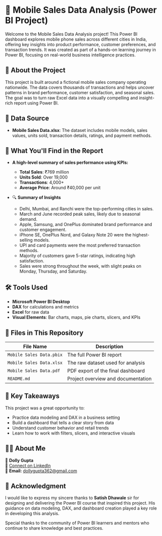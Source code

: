 # 📱 Mobile Sales Data Analysis (Power BI Project)

Welcome to the Mobile Sales Data Analysis project! This Power BI dashboard explores mobile phone sales across different cities in India, offering key insights into product performance, customer preferences, and transaction trends. It was created as part of a hands-on learning journey in Power BI, focusing on real-world business intelligence practices.

## 📘 About the Project

This project is built around a fictional mobile sales company operating nationwide. The data covers thousands of transactions and helps uncover patterns in brand performance, customer satisfaction, and seasonal sales. The goal was to turn raw Excel data into a visually compelling and insight-rich report using Power BI.

## 📂 Data Source

- **Mobile Sales Data.xlsx**: The dataset includes mobile models, sales values, units sold, transaction details, ratings, and payment methods.  

## 📌 What You'll Find in the Report

- **A high-level summary of sales performance using KPIs:**
  - **Total Sales**: ₹769 million  
  - **Units Sold**: Over 19,000  
  - **Transactions**: 4,000+  
  - **Average Price**: Around ₹40,000 per unit  

- 🔍 **Summary of Insights**
  - Delhi, Mumbai, and Ranchi were the top-performing cities in sales.
  - March and June recorded peak sales, likely due to seasonal demand.
  - Apple, Samsung, and OnePlus dominated brand performance and customer engagement.
  - iPhone SE, OnePlus Nord, and Galaxy Note 20 were the highest-selling models.
  - UPI and card payments were the most preferred transaction methods.
  - Majority of customers gave 5-star ratings, indicating high satisfaction.
  - Sales were strong throughout the week, with slight peaks on Monday, Thursday, and Saturday.

## 🛠 Tools Used

- **Microsoft Power BI Desktop**
- **DAX** for calculations and metrics
- **Excel** for raw data
- **Visual Elements**: Bar charts, maps, pie charts, slicers, and KPIs

## 🧰 Files in This Repository

| File Name | Description |
|-----------|-------------|
| `Mobile Sales Data.pbix` | The full Power BI report |
| `Mobile Sales Data.xlsx` | The raw dataset used for analysis |
| `Mobile Sales Data.pdf` | PDF export of the final dashboard |
| `README.md` | Project overview and documentation |

## 🧠 Key Takeaways

This project was a great opportunity to:
- Practice data modeling and DAX in a business setting
- Build a dashboard that tells a clear story from data
- Understand customer behavior and retail trends
- Learn how to work with filters, slicers, and interactive visuals

## 🙋‍♂️ About Me
👤 **Dolly Gupta**  
🔗 [Connect on LinkedIn](www.linkedin.com/in/dolly-gupta-3b54b8229)  
📧 **Email:** dollygupta362@gmail.com

## 🙏 Acknowledgment

I would like to express my sincere thanks to **Satish Dhawale** sir for designing and delivering the Power BI course that inspired this project. His guidance on data modeling, DAX, and dashboard creation played a key role in developing this analysis.

Special thanks to the community of Power BI learners and mentors who continue to share knowledge and best practices.

